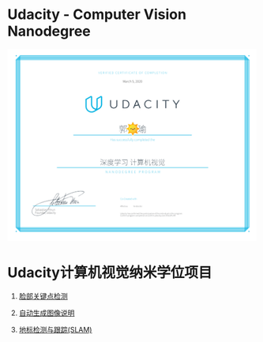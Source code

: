 # Udacity - Computer Vision Nanodegree

![CV](CVnd-certificate.png)

# Udacity计算机视觉纳米学位项目

1. [脸部关键点检测](https://github.com/udacity/Facial-Keypoint-Detection)

2. [自动生成图像说明](https://github.com/udacity/Automatic-Image-Captioning)

3. [地标检测与跟踪(SLAM)](https://github.com/udacity/Landmark-Detection&Tracking)

